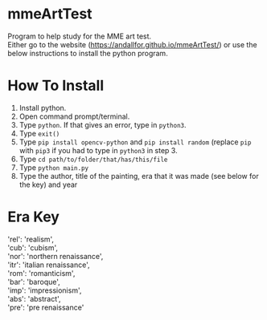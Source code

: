 # mmeArtTest
Program to help study for the MME art test.  
Either go to the website (https://andallfor.github.io/mmeArtTest/) or use the below instructions to install the python program.

# How To Install
1. Install python.
2. Open command prompt/terminal.
3. Type `python`. If that gives an error, type in `python3`.
4. Type `exit()`
5. Type `pip install opencv-python` and `pip install random` (replace `pip` with `pip3` if you had to type in `python3` in step 3.
6. Type `cd path/to/folder/that/has/this/file`
7. Type `python main.py`
8. Type the author, title of the painting, era that it was made (see below for the key) and year

# Era Key
'rel': 'realism',  
'cub': 'cubism',  
'nor': 'northern renaissance',  
'itr': 'italian renaissance',  
'rom': 'romanticism',  
'bar': 'baroque',  
'imp': 'impressionism',  
'abs': 'abstract',  
'pre': 'pre renaissance'  
